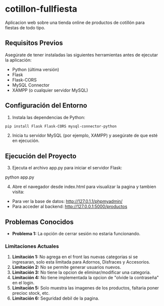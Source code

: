 # cotillon-fullfiesta

Aplicacion web sobre una tienda online de productos de cotillón para fiestas de todo tipo.

## Requisitos Previos

Asegúrate de tener instaladas las siguientes herramientas antes de ejecutar la aplicación:

- Python (última versión)
- Flask
- Flask-CORS
- MySQL Connector
- XAMPP (o cualquier servidor MySQL)

## Configuración del Entorno

1. Instala las dependencias de Python:

``` bash
pip install Flask Flask-CORS mysql-connector-python
```

2. Inicia tu servidor MySQL (por ejemplo, XAMPP) y asegúrate de que esté en ejecución.

## Ejecución del Proyecto

3. Ejecuta el archivo app.py para iniciar el servidor Flask:

python app.py

4. Abre el navegador desde index.html para visualizar la pagina y tambien visita:

- Para ver la base de datos: http://127.0.1.1/phpmyadmin/
- Para acceder al backend: http://127.0.0.1:5000/productos

## Problemas Conocidos

- **Problema 1:** La opción de cerrar sesión no estaria funcionando.

### Limitaciones Actuales

1. **Limitación 1:** No agrega en el front las nuevas categorias si se ingresaran, solo esta limitada para Adornos, Disfraces y Accesorios.
2. **Limitación 2:** No se permite generar usuarios nuevos.
3. **Limitación 3:** No tiene la opcion de eliminar/modificar una categoria.
4. **Limitación 4:** No tiene implementada la opcion de "olvide la contraseña" en el login.
5. **Limitación 5:** Solo muestra las imagenes de los productos, faltaria poner precioc stock, etc.
6. **Limitación 6:** Seguridad debil de la pagina.
